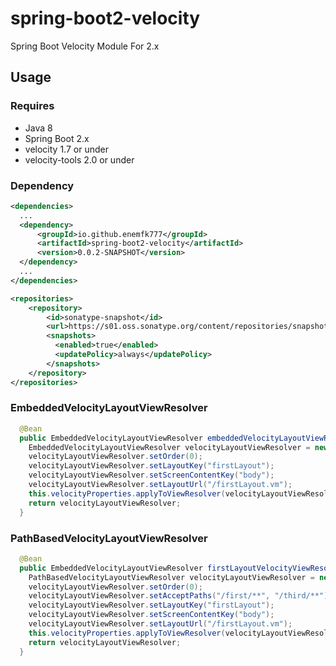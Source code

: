 # spring-boot2-velocity
Spring Boot Velocity Module For 2.x

## Usage

### Requires

* Java 8
* Spring Boot 2.x
* velocity 1.7 or under
* velocity-tools 2.0 or under

### Dependency

```xml
<dependencies>
  ...
  <dependency>
      <groupId>io.github.enemfk777</groupId>
      <artifactId>spring-boot2-velocity</artifactId>
      <version>0.0.2-SNAPSHOT</version>
  </dependency>
  ...
</dependencies>

<repositories>
    <repository>
        <id>sonatype-snapshot</id>
        <url>https://s01.oss.sonatype.org/content/repositories/snapshots</url>
        <snapshots>
          <enabled>true</enabled>
          <updatePolicy>always</updatePolicy>
        </snapshots>
    </repository>
</repositories>

```

### EmbeddedVelocityLayoutViewResolver
```java
  @Bean
  public EmbeddedVelocityLayoutViewResolver embeddedVelocityLayoutViewResolver() {
    EmbeddedVelocityLayoutViewResolver velocityLayoutViewResolver = new EmbeddedVelocityLayoutViewResolver();
    velocityLayoutViewResolver.setOrder(0);
    velocityLayoutViewResolver.setLayoutKey("firstLayout");
    velocityLayoutViewResolver.setScreenContentKey("body");
    velocityLayoutViewResolver.setLayoutUrl("/firstLayout.vm");
    this.velocityProperties.applyToViewResolver(velocityLayoutViewResolver);
    return velocityLayoutViewResolver;
  }
```

### PathBasedVelocityLayoutViewResolver

```java
  @Bean
  public EmbeddedVelocityLayoutViewResolver firstLayoutVelocityViewResolver() {
    PathBasedVelocityLayoutViewResolver velocityLayoutViewResolver = new PathBasedVelocityLayoutViewResolver();
    velocityLayoutViewResolver.setOrder(0);
    velocityLayoutViewResolver.setAcceptPaths("/first/**", "/third/**");
    velocityLayoutViewResolver.setLayoutKey("firstLayout");
    velocityLayoutViewResolver.setScreenContentKey("body");
    velocityLayoutViewResolver.setLayoutUrl("/firstLayout.vm");
    this.velocityProperties.applyToViewResolver(velocityLayoutViewResolver);
    return velocityLayoutViewResolver;
  }

```
